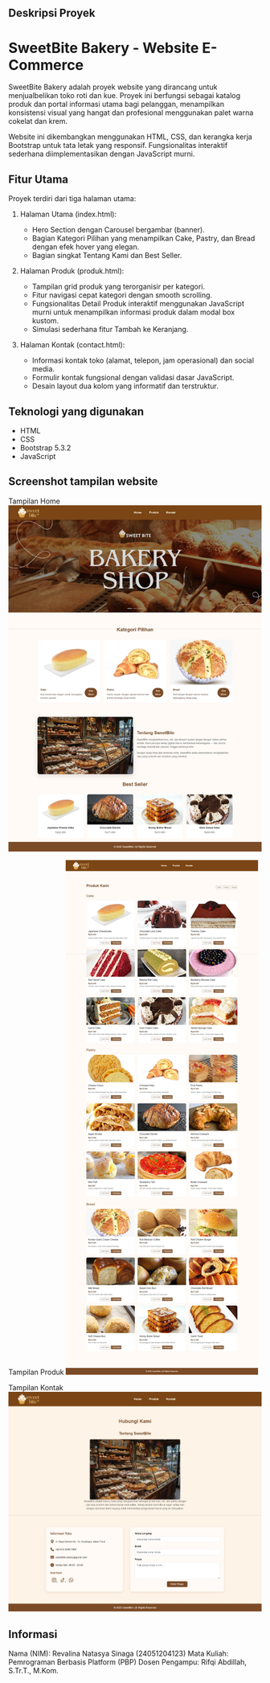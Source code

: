 ## Deskripsi Proyek
# SweetBite Bakery - Website E-Commerce 

SweetBite Bakery adalah proyek website yang dirancang untuk menjualbelikan toko roti dan kue. Proyek ini berfungsi sebagai katalog produk dan portal informasi utama bagi pelanggan, menampilkan konsistensi visual yang hangat dan profesional menggunakan palet warna cokelat dan krem.

Website ini dikembangkan menggunakan HTML, CSS, dan kerangka kerja Bootstrap untuk tata letak yang responsif. Fungsionalitas interaktif sederhana diimplementasikan dengan JavaScript murni.

## Fitur Utama
Proyek terdiri dari tiga halaman utama:

1.  Halaman Utama (index.html):
    * Hero Section dengan Carousel bergambar (banner).
    * Bagian Kategori Pilihan yang menampilkan Cake, Pastry, dan Bread dengan efek hover yang elegan.
    * Bagian singkat Tentang Kami dan Best Seller.

2.  Halaman Produk (produk.html):
    * Tampilan grid produk yang terorganisir per kategori.
    * Fitur navigasi cepat kategori dengan smooth scrolling.
    * Fungsionalitas Detail Produk interaktif menggunakan JavaScript murni untuk menampilkan informasi produk dalam modal box kustom.
    * Simulasi sederhana fitur Tambah ke Keranjang.

3.  Halaman Kontak (contact.html):
    * Informasi kontak toko (alamat, telepon, jam operasional) dan social media.
    * Formulir kontak fungsional dengan validasi dasar JavaScript.
    * Desain layout dua kolom yang informatif dan terstruktur.

## Teknologi yang digunakan
* HTML
* CSS 
* Bootstrap 5.3.2
* JavaScript

## Screenshot tampilan website
Tampilan Home
![Deskripsi Gambar](tampilan/tampilanhome.jpeg)

Tampilan Produk
![Deskripsi Gambar](tampilan/tampilanproduk.jpeg)

Tampilan Kontak
![Deskripsi Gambar](tampilan/tampilankontak.jpeg)

## Informasi 
Nama (NIM): Revalina Natasya Sinaga (24051204123)
Mata Kuliah: Pemrograman Berbasis Platform (PBP)
Dosen Pengampu: Rifqi Abdillah, S.Tr.T., M.Kom.

